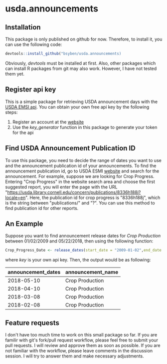 # usda.announcements

## Installation

This package is only published on github for now. Therefore, to install it, you can use the following code:

```r
devtools::install_github("bsyben/usda.announcements)
```

Obviously, _devtools_ must be installed at first. Also, other packages which can install R packages from git may also work. However, I have not tested them yet.

## Register api key
This is a simple package for retrieving USDA announcement days with the [USDA EMSI api](https://usda.library.cornell.edu/apidoc/index.html). You can obtain your own free api key by the following steps:

1. Register an account at the [website](https://usda.library.cornell.edu/?locale=en)
2. Use the _key_generator_ function in this package to generate your token for the api

## Find USDA Announcement Publication ID
To use this package, you need to decide the range of dates you want to use and the announcement publication id of your announcements. To find the announcement publication id, go to USDA ESMI [website](https://usda.library.cornell.edu/?locale=en) and search for the announcement. For example, suppose we are looking for Crop Progress. Entering "Crop Progress" in the website search area and choose the first suggested report, you will enter the page with the URL "https://usda.library.cornell.edu/concern/publications/8336h188j?locale=en". Here, the publication id for crop progress is "8336h188j", which is the string between "publications/" and "?". You can use this method to find publication id for other reports.

## An Example

Suppose you want to find announcement release dates for _Crop Production_ between 01/02/2009 and 05/22/2018, then using the following function:

```r
Crop_Progress_Date <- release_dates(start_date = "2009-01-02",end_date = "2018-05-22",pubid = "tm70mv177",key = key)
```

where _key_ is your own api key. Then, the output would be as following:

announcement_dates|announcement_name
-----------------|------------------
2018-05-10|Crop Production
2018-04-10|Crop Production
2018-03-08|Crop Production
2018-02-08|Crop Production

## Feature requests

I don't have too much time to work on this small package so far. If you are familir with git's fork/pull request workflow, please feel free to submit your pull requests. I will review and approve them as soon as possible. If you are not familiar with the workflow, please leave comments in the discussion session. I will try to answer them and make necessary adjustments.
